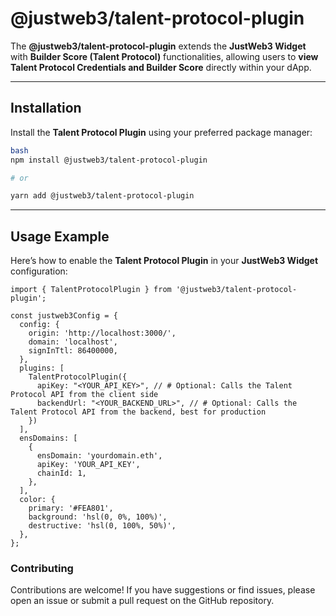 # @justweb3/talent-protocol-plugin

The **@justweb3/talent-protocol-plugin** extends the **JustWeb3 Widget** with **Builder Score (Talent Protocol)** functionalities, allowing users to **view Talent Protocol Credentials and Builder Score** directly within your dApp.

---

## Installation

Install the **Talent Protocol Plugin** using your preferred package manager:

```bash
bash
npm install @justweb3/talent-protocol-plugin

# or

yarn add @justweb3/talent-protocol-plugin
```

---

## Usage Example

Here’s how to enable the **Talent Protocol Plugin** in your **JustWeb3 Widget** configuration:

```tsx
import { TalentProtocolPlugin } from '@justweb3/talent-protocol-plugin';

const justweb3Config = {
  config: {
    origin: 'http://localhost:3000/',
    domain: 'localhost',
    signInTtl: 86400000,
  },
  plugins: [
    TalentProtocolPlugin({
      apiKey: "<YOUR_API_KEY>", // # Optional: Calls the Talent Protocol API from the client side
      backendUrl: "<YOUR_BACKEND_URL>", // # Optional: Calls the Talent Protocol API from the backend, best for production
    })
  ],
  ensDomains: [
    {
      ensDomain: 'yourdomain.eth',
      apiKey: 'YOUR_API_KEY',
      chainId: 1,
    },
  ],
  color: {
    primary: '#FEA801',
    background: 'hsl(0, 0%, 100%)',
    destructive: 'hsl(0, 100%, 50%)',
  },
};
```

### Contributing

Contributions are welcome! If you have suggestions or find issues, please open an issue or submit a pull request on the GitHub repository.

